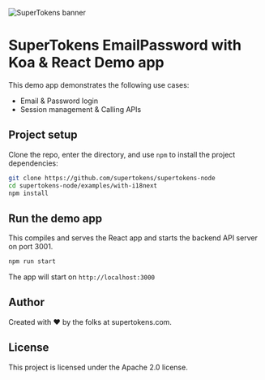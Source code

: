 ![SuperTokens banner](https://raw.githubusercontent.com/supertokens/supertokens-logo/master/images/Artboard%20%E2%80%93%2027%402x.png)

# SuperTokens EmailPassword with Koa & React Demo app

This demo app demonstrates the following use cases:

-   Email & Password login
-   Session management & Calling APIs

## Project setup

Clone the repo, enter the directory, and use `npm` to install the project dependencies:

```bash
git clone https://github.com/supertokens/supertokens-node
cd supertokens-node/examples/with-i18next
npm install
```

## Run the demo app

This compiles and serves the React app and starts the backend API server on port 3001.

```bash
npm run start
```

The app will start on `http://localhost:3000`

## Author

Created with :heart: by the folks at supertokens.com.

## License

This project is licensed under the Apache 2.0 license.

